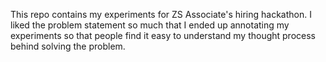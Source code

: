 This repo contains my experiments for ZS Associate's hiring hackathon. I liked the problem statement so much that I ended up annotating my experiments so that people find it easy to understand my thought process behind solving the problem. 
